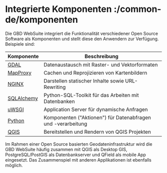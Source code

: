 # Integrierte  Komponenten :/common-de/komponenten

Die GBD WebSuite integriert die Funktionalität verschiedener Open Source Software als Komponenten und stellt diese den Anwendern zur Verfügung. Beispiele sind:

| Komponente					| Beschreibung							|
|-----------------------------------------------|---------------------------------------------------------------|
| [GDAL](https://gdal.org)			| Datenaustausch mit Raster- und Vektorformaten			|
| [MapProxy](https://mapproxy.org)		| Cachen und Reprojizieren von Kartenbildern			|
| [NGINX](https://www.nginx.com)		| Darstellen statischer Inhalte sowie URL-Rewriting		|
| [SQLAlchemy](https://www.sqlalchemy.org/)	| Python-SQL-Toolkit für das Arbeiten mit Datenbanken		|
| [uWSGI](https://github.com/unbit/uwsgi)	| Application Server für dynamische Anfragen 			|
| [Python](https://www.python.org/)		| Komponenten ("Aktionen") für Datenabfragen und -verarbeitung	|
| [QGIS](https://qgis.org)			| Bereitstellen und Rendern von QGIS Projekten			|

Im Rahmen einer Open Source basierten Geodateninfrastruktur wird die GBD WebSuite häufig zusammen mit QGIS als Desktop GIS, PostgreSQL/PostGIS als Datenbankserver und QField als mobile App eingesetzt. Das Zusammenspiel mit anderen Applikationen ist ebenfalls möglich.
